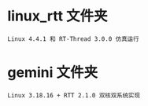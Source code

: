 	
# linux_rtt 文件夹
	Linux 4.4.1 和 RT-Thread 3.0.0 仿真运行
		
# gemini 文件夹
	Linux 3.18.16 + RTT 2.1.0 双核双系统实现
